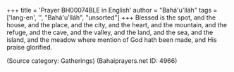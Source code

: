 +++
title = 'Prayer BH00074BLE in English'
author = "Bahá'u'lláh"
tags = ['lang-en', '', "Bahá'u'lláh", "unsorted"]
+++
Blessed is the spot, and the house,
and the place, and the city,
and the heart, and the mountain,
and the refuge, and the cave,
and the valley, and the land,
and the sea, and the island,
and the meadow where mention
of God hath been made,
and His praise glorified.

(Source category: Gatherings)
(Bahaiprayers.net ID: 4966)
